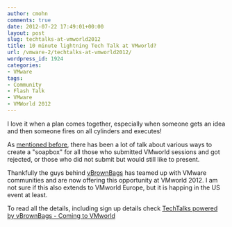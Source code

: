 ```yaml
---
author: cmohn
comments: true
date: 2012-07-22 17:49:01+00:00
layout: post
slug: techtalks-at-vmworld2012
title: 10 minute lightning Tech Talk at VMworld?
url: /vmware-2/techtalks-at-vmworld2012/
wordpress_id: 1924
categories:
- VMware
tags:
- Community
- Flash Talk
- VMware
- VMWorld 2012
---
```


I love it when a plan comes together, especially when someone gets an idea and then someone fires on all cylinders and executes!

As [mentioned before](http://vninja.net/virtualization/vmworld-session-reject-club/), there has been a lot of talk about various ways to create a "soapbox" for all those who submitted VMworld sessions and got rejected, or those who did not submit but would still like to present.

Thankfully the guys behind [vBrownBags](http://professionalvmware.com/brownbags/) has teamed up with VMware communities and are now offering this opportunity at VMworld 2012. I am not sure if this also extends to VMworld Europe, but it is happing in the US event at least.

To read all the details, including sign up details check [TechTalks powered by vBrownBags - Coming to VMworld](http://communities.vmware.com/message/2080455#2080455)
